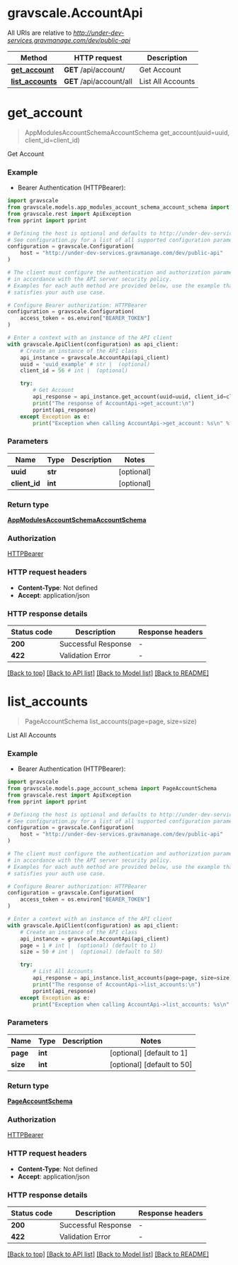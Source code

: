 # gravscale.AccountApi

All URIs are relative to *http://under-dev-services.gravmanage.com/dev/public-api*

Method | HTTP request | Description
------------- | ------------- | -------------
[**get_account**](AccountApi.md#get_account) | **GET** /api/account/ | Get Account
[**list_accounts**](AccountApi.md#list_accounts) | **GET** /api/account/all | List All Accounts


# **get_account**
> AppModulesAccountSchemaAccountSchema get_account(uuid=uuid, client_id=client_id)

Get Account

### Example

* Bearer Authentication (HTTPBearer):

```python
import gravscale
from gravscale.models.app_modules_account_schema_account_schema import AppModulesAccountSchemaAccountSchema
from gravscale.rest import ApiException
from pprint import pprint

# Defining the host is optional and defaults to http://under-dev-services.gravmanage.com/dev/public-api
# See configuration.py for a list of all supported configuration parameters.
configuration = gravscale.Configuration(
    host = "http://under-dev-services.gravmanage.com/dev/public-api"
)

# The client must configure the authentication and authorization parameters
# in accordance with the API server security policy.
# Examples for each auth method are provided below, use the example that
# satisfies your auth use case.

# Configure Bearer authorization: HTTPBearer
configuration = gravscale.Configuration(
    access_token = os.environ["BEARER_TOKEN"]
)

# Enter a context with an instance of the API client
with gravscale.ApiClient(configuration) as api_client:
    # Create an instance of the API class
    api_instance = gravscale.AccountApi(api_client)
    uuid = 'uuid_example' # str |  (optional)
    client_id = 56 # int |  (optional)

    try:
        # Get Account
        api_response = api_instance.get_account(uuid=uuid, client_id=client_id)
        print("The response of AccountApi->get_account:\n")
        pprint(api_response)
    except Exception as e:
        print("Exception when calling AccountApi->get_account: %s\n" % e)
```



### Parameters


Name | Type | Description  | Notes
------------- | ------------- | ------------- | -------------
 **uuid** | **str**|  | [optional] 
 **client_id** | **int**|  | [optional] 

### Return type

[**AppModulesAccountSchemaAccountSchema**](AppModulesAccountSchemaAccountSchema.md)

### Authorization

[HTTPBearer](../README.md#HTTPBearer)

### HTTP request headers

 - **Content-Type**: Not defined
 - **Accept**: application/json

### HTTP response details

| Status code | Description | Response headers |
|-------------|-------------|------------------|
**200** | Successful Response |  -  |
**422** | Validation Error |  -  |

[[Back to top]](#) [[Back to API list]](../README.md#documentation-for-api-endpoints) [[Back to Model list]](../README.md#documentation-for-models) [[Back to README]](../README.md)

# **list_accounts**
> PageAccountSchema list_accounts(page=page, size=size)

List All Accounts

### Example

* Bearer Authentication (HTTPBearer):

```python
import gravscale
from gravscale.models.page_account_schema import PageAccountSchema
from gravscale.rest import ApiException
from pprint import pprint

# Defining the host is optional and defaults to http://under-dev-services.gravmanage.com/dev/public-api
# See configuration.py for a list of all supported configuration parameters.
configuration = gravscale.Configuration(
    host = "http://under-dev-services.gravmanage.com/dev/public-api"
)

# The client must configure the authentication and authorization parameters
# in accordance with the API server security policy.
# Examples for each auth method are provided below, use the example that
# satisfies your auth use case.

# Configure Bearer authorization: HTTPBearer
configuration = gravscale.Configuration(
    access_token = os.environ["BEARER_TOKEN"]
)

# Enter a context with an instance of the API client
with gravscale.ApiClient(configuration) as api_client:
    # Create an instance of the API class
    api_instance = gravscale.AccountApi(api_client)
    page = 1 # int |  (optional) (default to 1)
    size = 50 # int |  (optional) (default to 50)

    try:
        # List All Accounts
        api_response = api_instance.list_accounts(page=page, size=size)
        print("The response of AccountApi->list_accounts:\n")
        pprint(api_response)
    except Exception as e:
        print("Exception when calling AccountApi->list_accounts: %s\n" % e)
```



### Parameters


Name | Type | Description  | Notes
------------- | ------------- | ------------- | -------------
 **page** | **int**|  | [optional] [default to 1]
 **size** | **int**|  | [optional] [default to 50]

### Return type

[**PageAccountSchema**](PageAccountSchema.md)

### Authorization

[HTTPBearer](../README.md#HTTPBearer)

### HTTP request headers

 - **Content-Type**: Not defined
 - **Accept**: application/json

### HTTP response details

| Status code | Description | Response headers |
|-------------|-------------|------------------|
**200** | Successful Response |  -  |
**422** | Validation Error |  -  |

[[Back to top]](#) [[Back to API list]](../README.md#documentation-for-api-endpoints) [[Back to Model list]](../README.md#documentation-for-models) [[Back to README]](../README.md)

